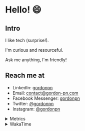 # Hello! 😄

## Intro

I like tech (surprise!).

I'm curious and resourceful.

Ask me anything, I'm friendly!

## Reach me at

- LinkedIn: [gordonpn](https://www.linkedin.com/in/gordonpn/)
- Email: [contact@gordon-pn.com](mailto:contact@gordon-pn.com)
- Facebook Messenger: [gordonpn](https://www.messenger.com/t/Gordonpn)
- Twitter: [@gordonpn](https://twitter.com/Gordonpn)
- Instagram: [@gordonpn](https://www.instagram.com/gordonpn/)

<details>
  <summary>Metrics</summary>

  <img align="center" src="https://github.com/gordonpn/gordonpn/blob/master/github-metrics.svg" alt="GitHub Metrics">

</details>

<details>
  <summary>WakaTime</summary>

  <!--START_SECTION:waka-->
📊 **This Week I Spent My Time On** 

```text
💬 Programming Languages: 
Java                     6 hrs 42 mins       ████████████████████░░░░░   80.45 % 
Brazil Dependency Config 31 mins             ██░░░░░░░░░░░░░░░░░░░░░░░   06.36 % 
XML                      22 mins             █░░░░░░░░░░░░░░░░░░░░░░░░   04.50 % 
Ruby                     13 mins             █░░░░░░░░░░░░░░░░░░░░░░░░   02.71 % 
Groovy                   11 mins             █░░░░░░░░░░░░░░░░░░░░░░░░   02.31 % 

🔥 Editors: 
Intellijidea             8 hrs 19 mins       █████████████████████████   100.00 % 
```


 Last Updated on 25/01/2024 10:20:16 UTC
<!--END_SECTION:waka-->
</details>
